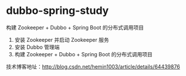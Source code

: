 # dubbo-spring-study

构建 Zookeeper + Dubbo + Spring Boot 的分布式调用项目

1. 安装 Zookeeper 并启动 Zookeeper 服务
2. 安装 Dubbo 管理端
3. 构建 Zookeeper + Dubbo + Spring Boot 的分布式调用项目

技术博客地址：http://blog.csdn.net/hemin1003/article/details/64439876
